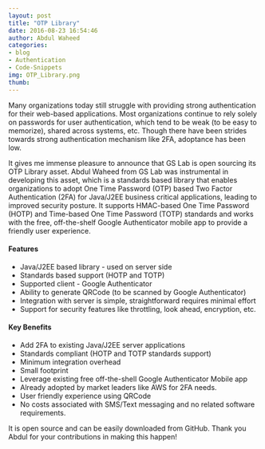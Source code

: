 ```yaml
---
layout: post
title: "OTP Library"
date: 2016-08-23 16:54:46
author: Abdul Waheed
categories:
- blog
- Authentication
- Code-Snippets
img: OTP_Library.png
thumb:
---
```


Many organizations today still struggle with providing strong authentication for their web-based applications. Most organizations continue to rely solely on passwords for user authentication, which tend to be weak (to be easy to memorize), shared across systems, etc. Though there have been strides towards strong authentication mechanism like 2FA, adoptance has been low.<!--more-->

It gives me immense pleasure to announce that GS Lab is open sourcing its OTP Library asset. Abdul Waheed from GS Lab was instrumental in developing this asset, which is a standards based library that enables organizations to adopt One Time Password (OTP) based Two Factor Authentication (2FA) for Java/J2EE business critical applications, leading to improved security posture. It supports HMAC-based One Time Password (HOTP) and Time-based One Time Password (TOTP) standards and works with the free, off-the-shelf Google Authenticator mobile app to provide a friendly user experience.
 
#### Features
* Java/J2EE based library - used on server side
* Standards based support (HOTP and TOTP)
* Supported client - Google Authenticator
* Ability to generate QRCode (to be scanned by Google Authenticator)
* Integration with server is simple, straightforward requires minimal effort
* Support for security features like throttling, look ahead, encryption, etc.

#### Key Benefits
* Add 2FA to existing Java/J2EE server applications
* Standards compliant (HOTP and TOTP standards support)
* Minimum integration overhead
* Small footprint
* Leverage existing free off-the-shell Google Authenticator Mobile app
* Already adopted by market leaders like AWS for 2FA needs.
* User friendly experience using QRCode
* No costs associated with SMS/Text messaging and no related software requirements.

It is open source and can be easily downloaded from GitHub. Thank you Abdul for your contributions in making this happen!
